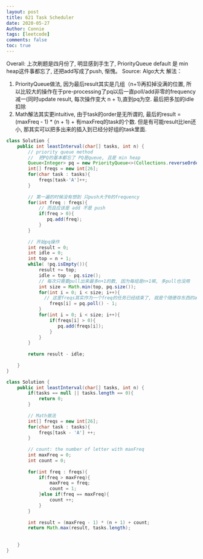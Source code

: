 ```yaml
---
layout: post
title: 621 Task Scheduler
date: 2020-05-27
Author: Connie 
tags: [leetcode]
comments: false
toc: true
---
```

Overall: 上次刷题是四月份了, 明显感到手生了, PriorityQueue default 是 min heap这件事都忘了, 还把add写成了push, 惭愧。
Source: Algo大大
解法：
1. PriorityQueue做法, 因为最后result其实是几组（n+1)再扣掉没满的位置, 所以比较大的操作在于pre-processing了pq以后一直poll/add非零的frequency减一(同时update result, 每次操作变大 n + 1),直到pq为空. 最后把多加的idle扣除
2. Math解法其实更intuitive, 由于task的order是无所谓的, 最后的result = (maxFreq - 1) * (n + 1) + 有maxFreq的task的个数. 但是有可能result比len还小, 那其实可以把多出来的插入到已经分好组的task里面.

```java
class Solution {
    public int leastInterval(char[] tasks, int n) {
        // priority queue method
        //  把PQ的基本都忘了 PQ是queue, 且是 min heap
        Queue<Integer> pq = new PriorityQueue<>(Collections.reverseOrder());
        int[] freqs = new int[26];
        for(char task : tasks){
            freqs[task-'A']++;
        }
        
        // 第一遍的时候没有想到 只push大于0的frequency
        for(int freq : freqs){
            // 而且应该是 add 不是 push
            if(freq > 0){
               pq.add(freq); 
            }
        }
        
        // 开始pq操作
        int result = 0;
        int idle = 0;
        int top = n + 1;
        while( !pq.isEmpty()){
            result += top;
            idle = top - pq.size();
            // 每次只需要pull出来最多n+1的数, 因为每组是n+1嘛, 多pull也没用
            int size = Math.min(top, pq.size());
            for(int i = 0; i < size; i++){
              // 这里freqs其实作为一个freq的任务已经结束了, 就是个随便存东西的array了, 不过因为size反正大不过26去, 于是就用freqs即可
                freqs[i] = pq.poll() - 1;
            }
            for(int i = 0; i < size; i++){
                if(freqs[i] > 0){
                   pq.add(freqs[i]); 
                }
            }
        }
        
        return result - idle;
        
    }
}
```

```java
class Solution {
    public int leastInterval(char[] tasks, int n) {
        if(tasks == null || tasks.length == 0){
            return 0;
        }
        
        // Math做法
        int[] freqs = new int[26];
        for(char task : tasks){
            freqs[task - 'A'] ++;
        }
        
        // count: the number of letter with maxFreq
        int maxFreq = 0;
        int count = 0;
        
        for(int freq : freqs){
            if(freq > maxFreq){
                maxFreq = freq;
                count = 1;
            }else if(freq == maxFreq){
                count ++;
            }    
        }
        
        int result = (maxFreq - 1) * (n + 1) + count;
        return Math.max(result, tasks.length);
        
        
    }
}
```



